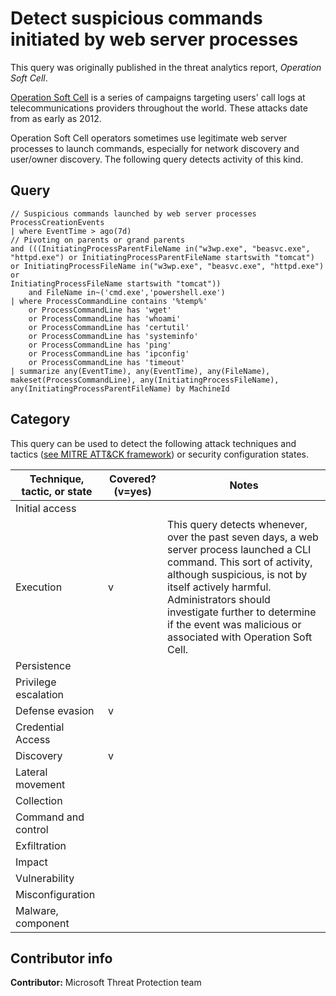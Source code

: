 # Detect suspicious commands initiated by web server processes

This query was originally published in the threat analytics report, *Operation Soft Cell*.

[Operation Soft Cell](https://www.cybereason.com/blog/operation-soft-cell-a-worldwide-campaign-against-telecommunications-providers) is a series of campaigns targeting users' call logs at telecommunications providers throughout the world. These attacks date from as early as 2012.

Operation Soft Cell operators sometimes use legitimate web server processes to launch commands, especially for network discovery and user/owner discovery. The following query detects activity of this kind.

## Query

```Kusto
// Suspicious commands launched by web server processes
ProcessCreationEvents
| where EventTime > ago(7d)
// Pivoting on parents or grand parents
and (((InitiatingProcessParentFileName in("w3wp.exe", "beasvc.exe",
"httpd.exe") or InitiatingProcessParentFileName startswith "tomcat")
or InitiatingProcessFileName in("w3wp.exe", "beasvc.exe", "httpd.exe") or
InitiatingProcessFileName startswith "tomcat"))
    and FileName in~('cmd.exe','powershell.exe')
| where ProcessCommandLine contains '%temp%'
    or ProcessCommandLine has 'wget'
    or ProcessCommandLine has 'whoami'
    or ProcessCommandLine has 'certutil'
    or ProcessCommandLine has 'systeminfo'
    or ProcessCommandLine has 'ping'
    or ProcessCommandLine has 'ipconfig'
    or ProcessCommandLine has 'timeout'
| summarize any(EventTime), any(EventTime), any(FileName),
makeset(ProcessCommandLine), any(InitiatingProcessFileName),
any(InitiatingProcessParentFileName) by MachineId
```

## Category

This query can be used to detect the following attack techniques and tactics ([see MITRE ATT&CK framework](https://attack.mitre.org/)) or security configuration states.

| Technique, tactic, or state | Covered? (v=yes) | Notes |
|------------------------|----------|-------|
| Initial access |  |  |
| Execution | v | This query detects whenever, over the past seven days, a web server process launched a CLI command. This sort of activity, although suspicious, is not by itself actively harmful. Administrators should investigate further to determine if the event was  malicious or associated with Operation Soft Cell. |
| Persistence |  |  |
| Privilege escalation |  |  |
| Defense evasion | v |  |
| Credential Access |  |  |
| Discovery | v |  |
| Lateral movement |  |  |
| Collection |  |  |
| Command and control |  |  |
| Exfiltration |  |  |
| Impact |  |  |
| Vulnerability |  |  |
| Misconfiguration |  |  |
| Malware, component |  |  |

## Contributor info

**Contributor:** Microsoft Threat Protection team
